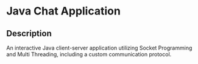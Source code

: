 #  Java Chat Application
## Description
An interactive Java client-server application utilizing Socket Programming and Multi Threading, including a custom communication protocol.
